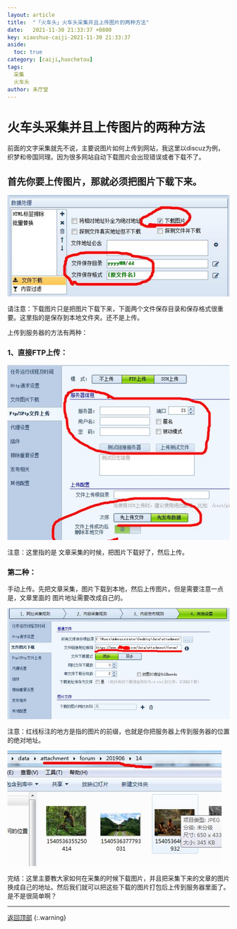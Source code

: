 ```yaml
---
layout: article
title:  "「火车头」火车头采集并且上传图片的两种方法"
date:   2021-11-30 21:33:37 +0800
key: xiaoshuo-caiji-2021-11-30 21:33:37 
aside:
  toc: true 
category: [caiji,huochetou] 
tags:
  采集
  火车头
author: 未厅堂 
--- 
```

 
<span id='head'></span>

# 火车头采集并且上传图片的两种方法
前面的文字采集就先不说，主要说图片如何上传到网站，我这里以discuz为例，织梦和帝国同理。因为很多网站自动下载图片会出现错误或者下载不了。

## 首先你要上传图片，那就必须把图片下载下来。

![shangchuan](https://github.com/xusos/note-images/raw/main/images/6b0cba735428db8b0e7304b66d24ee7c.jpg)

请注意：下载图片只是把图片下载下来，下面两个文件保存目录和保存格式很重要。这里指的是保存到本地文件夹。还不是上传。

上传到服务器的方法有两种：

### 1、直接FTP上传：

![ftp](https://github.com/xusos/note-images/raw/main/images/aae9c60dda7602a5ac86ae958fd9072f.jpg)

注意：这里指的是 文章采集的时候，把图片下载好了，然后上传。

### 第二种：

手动上传。先把文章采集，图片下载到本地，然后上传图片。但是需要注意一点是，文章里面的 图片地址需要改成自己的。

![er](https://github.com/xusos/note-images/raw/main/images/e41d434659975eaa0665df389463b1bf.jpg)

注意：红线标注的地方是指的图片的前缀，也就是你把服务器上传到服务器的位置的绝对地址。

![11](https://github.com/xusos/note-images/raw/main/images/3c0001574a4e5e6396fc06251b1a6624.jpg)

完结：这里主要教大家如何在采集的时候下载图片，并且把采集下来的文章的图片换成自己的地址。然后我们就可以把这些下载的图片打包后上传到服务器里面了。是不是很简单啊？

-------------------
[返回顶部](#head)
{:.warning}